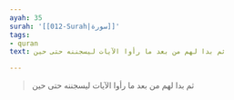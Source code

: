 ```yaml
---
ayah: 35
surah: '[[012-Surah|سورة]]'
tags:
- quran
text: ثم بدا لهم من بعد ما رأوا الآيات ليسجننه حتى حين

---
```

> ثم بدا لهم من بعد ما رأوا الآيات ليسجننه حتى حين
